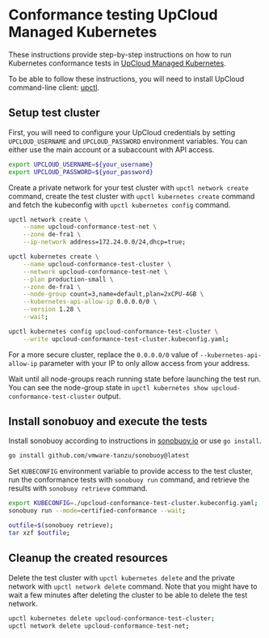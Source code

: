 # Conformance testing UpCloud Managed Kubernetes

These instructions provide step-by-step instructions on how to run Kubernetes conformance tests in [UpCloud Managed Kubernetes](https://upcloud.com/products/managed-kubernetes).

To be able to follow these instructions, you will need to install UpCloud command-line client: [upctl](https://github.com/UpCloudLtd/upcloud-cli).

## Setup test cluster

First, you will need to configure your UpCloud credentials by setting `UPCLOUD_USERNAME` and `UPCLOUD_PASSWORD` environment variables. You can either use the main account or a subaccount with API access.

```sh
export UPCLOUD_USERNAME=${your_username}
export UPCLOUD_PASSWORD=${your_password}
```

Create a private network for your test cluster with `upctl network create` command, create the test cluster with `upctl kubernetes create` command and fetch the kubeconfig with `upctl kubernetes config` command.

```sh
upctl network create \
    --name upcloud-conformance-test-net \
    --zone de-fra1 \
    --ip-network address=172.24.0.0/24,dhcp=true;

upctl kubernetes create \
    --name upcloud-conformance-test-cluster \
    --network upcloud-conformance-test-net \
    --plan production-small \
    --zone de-fra1 \
    --node-group count=3,name=default,plan=2xCPU-4GB \
    --kubernetes-api-allow-ip 0.0.0.0/0 \
    --version 1.28 \
    --wait;

upctl kubernetes config upcloud-conformance-test-cluster \
    --write upcloud-conformance-test-cluster.kubeconfig.yaml;
```

For a more secure cluster, replace the `0.0.0.0/0` value of `--kubernetes-api-allow-ip` parameter with your IP to only allow access from your address.

Wait until all node-groups reach running state before launching the test run. You can see the node-group state in `upctl kubernetes show upcloud-conformance-test-cluster` output.

## Install sonobuoy and execute the tests

Install sonobuoy according to instructions in [sonobuoy.io](https://sonobuoy.io/) or use `go install`.

```sh
go install github.com/vmware-tanzu/sonobuoy@latest
```

Set `KUBECONFIG` environment variable to provide access to the test cluster, run the conformance tests with `sonobuoy run` command, and retrieve the results with `sonobuoy retrieve` command.

```sh
export KUBECONFIG=./upcloud-conformance-test-cluster.kubeconfig.yaml;
sonobuoy run --mode=certified-conformance --wait;

outfile=$(sonobuoy retrieve);
tar xzf $outfile;
```

## Cleanup the created resources

Delete the test cluster with `upctl kubernetes delete` and the private network with `upctl network delete` command. Note that you might have to wait a few minutes after deleting the cluster to be able to delete the test network.

```sh
upctl kubernetes delete upcloud-conformance-test-cluster;
upctl network delete upcloud-conformance-test-net;
```
